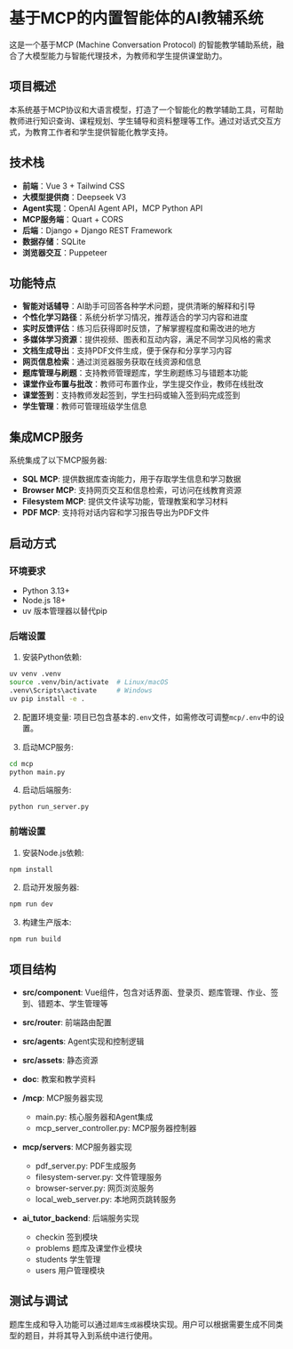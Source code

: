 # 基于MCP的内置智能体的AI教辅系统
这是一个基于MCP (Machine Conversation Protocol) 的智能教学辅助系统，融合了大模型能力与智能代理技术，为教师和学生提供课堂助力。

## 项目概述

本系统基于MCP协议和大语言模型，打造了一个智能化的教学辅助工具，可帮助教师进行知识查询、课程规划、学生辅导和资料整理等工作。通过对话式交互方式，为教育工作者和学生提供智能化教学支持。

## 技术栈

- **前端**：Vue 3 + Tailwind CSS 
- **大模型提供商**：Deepseek V3
- **Agent实现**：OpenAI Agent API，MCP Python API
- **MCP服务端**：Quart + CORS
- **后端**：Django + Django REST Framework
- **数据存储**：SQLite
- **浏览器交互**：Puppeteer

## 功能特点

- **智能对话辅导**：AI助手可回答各种学术问题，提供清晰的解释和引导
- **个性化学习路径**：系统分析学习情况，推荐适合的学习内容和进度
- **实时反馈评估**：练习后获得即时反馈，了解掌握程度和需改进的地方
- **多媒体学习资源**：提供视频、图表和互动内容，满足不同学习风格的需求
- **文档生成导出**：支持PDF文件生成，便于保存和分享学习内容
- **网页信息检索**：通过浏览器服务获取在线资源和信息
- **题库管理与刷题**：支持教师管理题库，学生刷题练习与错题本功能
- **课堂作业布置与批改**：教师可布置作业，学生提交作业，教师在线批改
- **课堂签到**：支持教师发起签到，学生扫码或输入签到码完成签到
- **学生管理**：教师可管理班级学生信息

## 集成MCP服务

系统集成了以下MCP服务器:

- **SQL MCP**: 提供数据库查询能力，用于存取学生信息和学习数据
- **Browser MCP**: 支持网页交互和信息检索，可访问在线教育资源
- **Filesystem MCP**: 提供文件读写功能，管理教案和学习材料
- **PDF MCP**: 支持将对话内容和学习报告导出为PDF文件

## 启动方式

### 环境要求

- Python 3.13+
- Node.js 18+
- uv 版本管理器以替代pip



### 后端设置

1. 安装Python依赖:

```bash
uv venv .venv
source .venv/bin/activate  # Linux/macOS
.venv\Scripts\activate     # Windows
uv pip install -e .
```

2. 配置环境变量:
   项目已包含基本的`.env`文件，如需修改可调整`mcp/.env`中的设置。

3. 启动MCP服务:

```bash
cd mcp
python main.py
```

4. 启动后端服务:

```bash
python run_server.py
```

### 前端设置

1. 安装Node.js依赖:

```bash
npm install
```

2. 启动开发服务器:

```bash
npm run dev
```

3. 构建生产版本:

```bash
npm run build
```

## 项目结构

- **src/component**: Vue组件，包含对话界面、登录页、题库管理、作业、签到、错题本、学生管理等
- **src/router**: 前端路由配置
- **src/agents**: Agent实现和控制逻辑
- **src/assets**: 静态资源
- **doc**: 教案和教学资料

- **/mcp**: MCP服务器实现
  - main.py: 核心服务器和Agent集成
  - mcp_server_controller.py: MCP服务器控制器
- **mcp/servers**: MCP服务器实现
  - pdf_server.py: PDF生成服务
  - filesystem-server.py: 文件管理服务
  - browser-server.py: 网页浏览服务
  - local_web_server.py: 本地网页跳转服务

- **ai_tutor_backend**: 后端服务实现
  - checkin 签到模块
  - problems 题库及课堂作业模块
  - students 学生管理
  - users 用户管理模块


## 测试与调试

题库生成和导入功能可以通过`题库生成器`模块实现。用户可以根据需要生成不同类型的题目，并将其导入到系统中进行使用。

